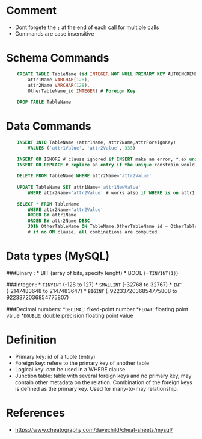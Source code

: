 # Comment
* Dont forgete the `;` at the end of each call for multiple calls
* Commands are case insensitive

# Schema Commands
```sql
    CREATE TABLE TableName (id INTEGER NOT NULL PRIMARY KEY AUTOINCREMENT UNIQUE,
        attr1Name VARCHAR(128), 
        attr2Name VARCHAR(128),
        OtherTableName_id INTEGER) # Foreign Key
    
    DROP TABLE TableName
```

# Data Commands
```sql
    INSERT INTO TableName (attr1Name, attr2Name,attrForeignKey) 
        VALUES ('attr1Value', 'attr2Value', 333)
        
    INSERT OR IGNORE # clause ignored if INSERT make an error, f.ex unique statuement is infringed
    INSERT OR REPLACE # replace an entry if the unique constrain would be infringed with the insertion
    
    DELETE FROM TableName WHERE attr2Name='attr2Value'
    
    UPDATE TableName SET attr1Name='attr1NewValue' 
        WHERE attr2Name='attr2Value' # works also if WHERE is on attr1
    
    SELECT * FROM TableName
        WHERE attr2Name='attr2Value'
        ORDER BY attr1Name
        ORDER BY attr2Name DESC
        JOIN OtherTableName ON TableName.OtherTableName_id = OtherTableName.id  
        # if no ON clause, all combinations are computed
```

# Data types (MySQL)
###Binary : 
    * BIT (array of bits, specify lenght)
    * BOOL (=`TINYINT(1)`)
	
###Integer :
    * `TINYINT` (-128 to 127)
    * `SMALLINT` (-32768 to 32767)
    * `INT` (-2147483648 to 2147483647)
    * `BIGINT` (-9223372036854775808 to 9223372036854775807)

###Decimal numbers:
    *`DECIMAL`: fixed-point number
    *`FLOAT`: floating point value
    *`DOUBLE`: double precision floating point value

# Definition
* Primary key: id of a tuple (entry)
* Foreign key: refere to the primary key of another table
* Logical key: can be used in a WHERE clause  
* Junction table: table with several foreign keys and no primary key, may contain other metadata on the relation. Combination of the foreign keys is defined as the primary key. Used for many-to-may relationship.

# References
* https://www.cheatography.com/davechild/cheat-sheets/mysql/